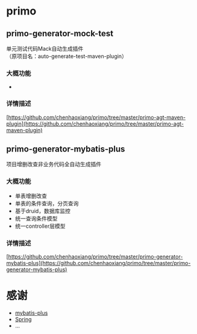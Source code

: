 # primo

## primo-generator-mock-test
单元测试代码Mack自动生成插件  
（原项目名：auto-generate-test-maven-plugin）

### 大概功能
- 

### 详情描述
[https://github.com/chenhaoxiang/primo/tree/master/primo-agt-maven-plugin](https://github.com/chenhaoxiang/primo/tree/master/primo-agt-maven-plugin)


## primo-generator-mybatis-plus 
项目增删改查非业务代码全自动生成插件  

### 大概功能  
- 单表增删改查
- 单表的条件查询，分页查询
- 基于druid，数据库监控
- 统一查询条件模型
- 统一controller层模型

### 详情描述
[https://github.com/chenhaoxiang/primo/tree/master/primo-generator-mybatis-plus](https://github.com/chenhaoxiang/primo/tree/master/primo-generator-mybatis-plus)



# 感谢

- [mybatis-plus](http://git.oschina.net/baomidou/mybatis-plus) 
- [Spring](https://github.com/spring-projects)
- ...
